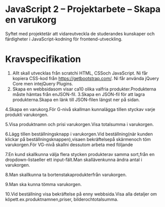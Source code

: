 # JavaScript 2 – Projektarbete – Skapa en varukorg
Syftet med projektetär att vidareutveckla de studerandes kunskaper och färdigheter i JavaScript-kodning för frontend-utveckling.

# Kravspecifikation
1. Allt skall utvecklas från scratchi HTML, CSSoch JavaScript. Ni får kopiera CSS-kod från https://getbootstrap.com/. Ni får använda jQuery Core men intejQuery Plugins.
2. Skapa en webbsidasom visar ca10 olika valfria produkter.Produkterna måste hämtas från enJSON-fil.
3.Skapa en JSON-fil för att lagra produkterna.Skapa en länk till JSON-filen längst ner på sidan.

4.Skapa en varukorg.För G-nivå skallman kunnalägga tillen styckav varje produkti varukorgen.

5.Visa produktnamn och prisi varukorgen.Visa totalsumma i varukorgen.

6.Lägg tillen beställningsknapp i varukorgen.Vid beställning(när kunden klickar på beställningsknappen),visaen bekräftelsepå skärmenoch töm varukorgen.För VG-nivå skallni dessutom arbeta med följande

7.En kund skallkunna välja flera stycken produkterav samma sort,från en dropdown-listaeller ett input-fält.Man skallävenkunna ändra antal i varukorgen.

8.Man skallkunna ta bortenstakaprodukterfrån varukorgen.

9.Man ska kunna tömma varukorgen.

10.Vid beställning visa bekräftelse på enny webbsida.Visa alla detaljer om köpett.ex.produktnamnen,priser, bilderochtotalsumma.
